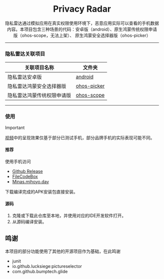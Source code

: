 <h1 align="center">Privacy Radar</h1>
<p align="center">隐私雷达通过模拟应用在真实权限使用环境下，恶意应用实际可以查看的手机数据内容。本项目包含三种场景的代码：安卓版（android）、原生鸿蒙传统权限申请版（ohos-scope，无法上架）、
原生鸿蒙安全选择器版（ohos-picker）</p>

---

### 隐私雷达关联项目

| 关联项目名称           | 文件夹                                                                                |
| ---------------------- | --------------------------------------------------------------------------------------- |
| 隐私雷达安卓版         | [android](https://github.com/Columbina-Dev/radar-release-columbina/tree/main/android)         |
| 隐私雷达鸿蒙安全选择器版   | [ohos-picker](https://github.com/Columbina-Dev/radar-release-columbina/tree/main/ohos-picker) |
| 隐私雷达鸿蒙传统权限申请版 | [ohos-scope](https://github.com/Columbina-Dev/radar-release-columbina/tree/main/ohos-scope)   |

---

### 使用

> [!IMPORTANT]
> [视频](https://www.bilibili.com/video/BV18PCKY2EsF)中的呈现效果仅基于部分已测试手机，部分品牌手机的实际表现可能不同。

#### 推荐

使用手机访问
- [Github Release](https://github.com/Columbina-Dev/radar-release-columbina/releases/download/APK-1.0/privacy_radar_v1.0.apk)
- [FileCodeBox](https://file.columbina.dev/#/?code=1WPTX)
- [Minas.mihoyo.day](https://minas.mihoyo.day/s/jQM5M6msFSsBnYd)

下载编译完成的APK安装包直接安装。

#### 源码

1. 克隆或下载此仓库至本地，并使用对应的IDE开发软件打开。
2. 从源码编译安装。

## 鸣谢

本项目的部分功能使用了其他的开源项目作为基础，在此鸣谢

- junit
- io.github.lucksiege:pictureselector
- com.github.bumptech.glide

